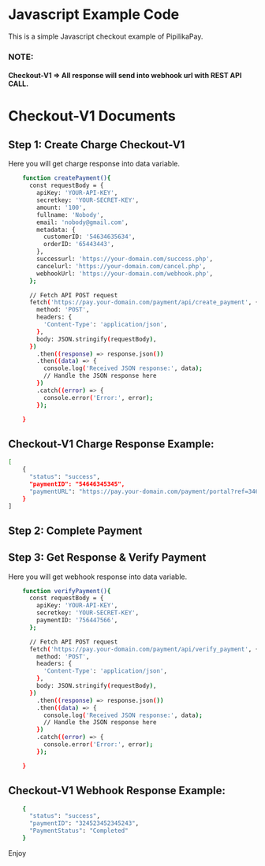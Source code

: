 # Javascript Example Code

This is a simple Javascript checkout example of PipilikaPay.


### NOTE: 
#### Checkout-V1 => All response will send into webhook url with REST API CALL.

# Checkout-V1 Documents

## Step 1: Create Charge Checkout-V1

Here you will get charge response into data variable.

```bash
    function createPayment(){
      const requestBody = {
        apiKey: 'YOUR-API-KEY',
        secretkey: 'YOUR-SECRET-KEY',
        amount: '100',
        fullname: 'Nobody',
        email: 'nobody@gmail.com',
        metadata: {
          customerID: '54634635634',
          orderID: '65443443',
        },
        successurl: 'https://your-domain.com/success.php',
        cancelurl: 'https://your-domain.com/cancel.php',
        webhookUrl: 'https://your-domain.com/webhook.php',
      };

      // Fetch API POST request
      fetch('https://pay.your-domain.com/payment/api/create_payment', {
        method: 'POST',
        headers: {
          'Content-Type': 'application/json',
        },
        body: JSON.stringify(requestBody),
      })
        .then((response) => response.json())
        .then((data) => {
          console.log('Received JSON response:', data);
          // Handle the JSON response here
        })
        .catch((error) => {
          console.error('Error:', error);
        });

    }

```


## Checkout-V1 Charge Response Example:

```bash
[ 
    {
      "status": "success",
      "paymentID": "54646345345",
      "paymentURL": "https://pay.your-domain.com/payment/portal?ref=34645634634635"
    }
]
```


## Step 2: Complete Payment

## Step 3: Get Response & Verify Payment

Here you will get webhook response into data variable.

```bash
    function verifyPayment(){
      const requestBody = {
        apiKey: 'YOUR-API-KEY',
        secretkey: 'YOUR-SECRET-KEY',
        paymentID: '756447566',
      };

      // Fetch API POST request
      fetch('https://pay.your-domain.com/payment/api/verify_payment', {
        method: 'POST',
        headers: {
          'Content-Type': 'application/json',
        },
        body: JSON.stringify(requestBody),
      })
        .then((response) => response.json())
        .then((data) => {
          console.log('Received JSON response:', data);
          // Handle the JSON response here
        })
        .catch((error) => {
          console.error('Error:', error);
        });

    }
```

## Checkout-V1 Webhook Response Example:
```bash
    {
      "status": "success",
      "paymentID": "324523452345243",
      "PaymentStatus": "Completed"
    }
```

Enjoy